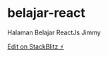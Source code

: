 # belajar-react

Halaman Belajar ReactJs Jimmy

[Edit on StackBlitz ⚡️](https://stackblitz.com/edit/web-platform-tte3xv)
